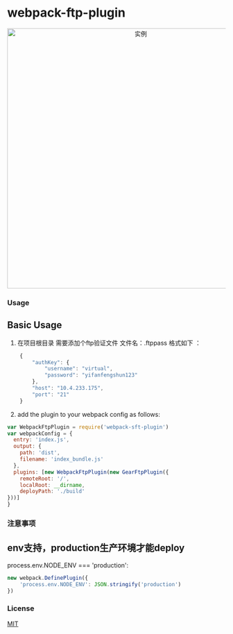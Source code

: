 

# webpack-ftp-plugin


<p align="center"><img width="600px" src="http://owzieh3tb.bkt.clouddn.com/ftp-plugin.png" alt="实例"></p>

### Usage


Basic Usage
-----------

1. 在项目根目录 需要添加个ftp验证文件 文件名：.ftppass
  格式如下 ：
```javascript
    {
        "authKey": {
            "username": "virtual",
            "password": "yifanfengshun123"
        },
        "host": "10.4.233.175",
        "port": "21"
    }
```

2. add the plugin to your webpack config as follows:

```javascript
var WebpackFtpPlugin = require('webpack-sft-plugin')
var webpackConfig = {
  entry: 'index.js',
  output: {
    path: 'dist',
    filename: 'index_bundle.js'
  },
  plugins: [new WebpackFtpPlugin(new GearFtpPlugin({
    remoteRoot: '/',
    localRoot: __dirname,
    deployPath: './build'
}))]
}
```

### 注意事项
 
 env支持，production生产环境才能deploy
-----------
process.env.NODE_ENV === 'production':


```javascript
new webpack.DefinePlugin({
    'process.env.NODE_ENV': JSON.stringify('production')
})
```

### License

[MIT](http://opensource.org/licenses/MIT)